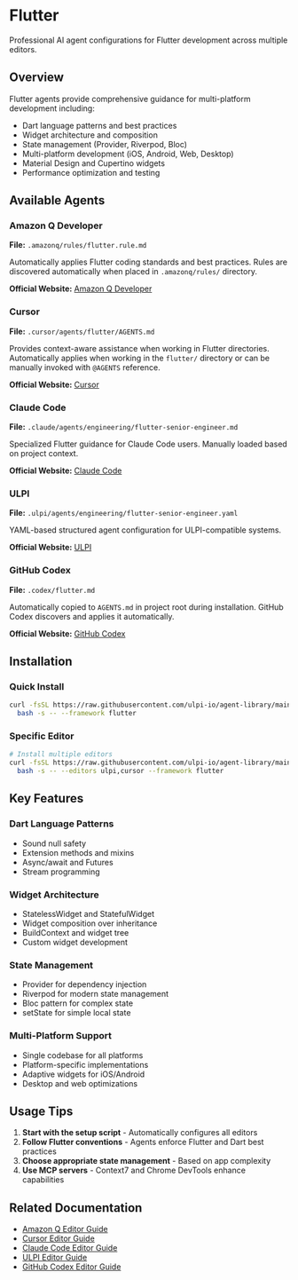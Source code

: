 # Flutter

Professional AI agent configurations for Flutter development across multiple editors.

## Overview

Flutter agents provide comprehensive guidance for multi-platform development including:
- Dart language patterns and best practices
- Widget architecture and composition
- State management (Provider, Riverpod, Bloc)
- Multi-platform development (iOS, Android, Web, Desktop)
- Material Design and Cupertino widgets
- Performance optimization and testing

## Available Agents

### Amazon Q Developer
**File:** `.amazonq/rules/flutter.rule.md`

Automatically applies Flutter coding standards and best practices. Rules are discovered automatically when placed in `.amazonq/rules/` directory.

**Official Website:** [Amazon Q Developer](https://aws.amazon.com/q/developer/)

### Cursor
**File:** `.cursor/agents/flutter/AGENTS.md`

Provides context-aware assistance when working in Flutter directories. Automatically applies when working in the `flutter/` directory or can be manually invoked with `@AGENTS` reference.

**Official Website:** [Cursor](https://cursor.sh/)

### Claude Code
**File:** `.claude/agents/engineering/flutter-senior-engineer.md`

Specialized Flutter guidance for Claude Code users. Manually loaded based on project context.

**Official Website:** [Claude Code](https://claude.ai/code)

### ULPI
**File:** `.ulpi/agents/engineering/flutter-senior-engineer.yaml`

YAML-based structured agent configuration for ULPI-compatible systems.

**Official Website:** [ULPI](https://ulpi.io)

### GitHub Codex
**File:** `.codex/flutter.md`

Automatically copied to `AGENTS.md` in project root during installation. GitHub Codex discovers and applies it automatically.

**Official Website:** [GitHub Codex](https://github.com/features/copilot)

## Installation

### Quick Install
```bash
curl -fsSL https://raw.githubusercontent.com/ulpi-io/agent-library/main/.ulpi/tools/setup.sh | \
  bash -s -- --framework flutter
```

### Specific Editor
```bash
# Install multiple editors
curl -fsSL https://raw.githubusercontent.com/ulpi-io/agent-library/main/.ulpi/tools/setup.sh | \
  bash -s -- --editors ulpi,cursor --framework flutter
```

## Key Features

### Dart Language Patterns
- Sound null safety
- Extension methods and mixins
- Async/await and Futures
- Stream programming

### Widget Architecture
- StatelessWidget and StatefulWidget
- Widget composition over inheritance
- BuildContext and widget tree
- Custom widget development

### State Management
- Provider for dependency injection
- Riverpod for modern state management
- Bloc pattern for complex state
- setState for simple local state

### Multi-Platform Support
- Single codebase for all platforms
- Platform-specific implementations
- Adaptive widgets for iOS/Android
- Desktop and web optimizations

## Usage Tips

1. **Start with the setup script** - Automatically configures all editors
2. **Follow Flutter conventions** - Agents enforce Flutter and Dart best practices
3. **Choose appropriate state management** - Based on app complexity
4. **Use MCP servers** - Context7 and Chrome DevTools enhance capabilities

## Related Documentation

- [Amazon Q Editor Guide](../editors/amazonq.md)
- [Cursor Editor Guide](../editors/cursor.md)
- [Claude Code Editor Guide](../editors/claude.md)
- [ULPI Editor Guide](../editors/ulpi.md)
- [GitHub Codex Editor Guide](../editors/codex.md)
